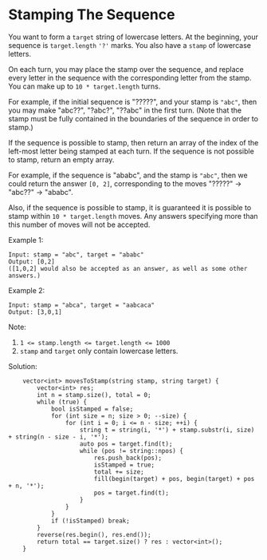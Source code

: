 # Stamping The Sequence

You want to form a `target` string of lowercase letters.
At the beginning, your sequence is `target.length` `'?'` marks.  You also have a `stamp` of lowercase letters.

On each turn, you may place the stamp over the sequence, and replace every letter in the sequence with the corresponding letter from the stamp.  You can make up to `10 * target.length` turns.

For example, if the initial sequence is "?????", and your stamp is `"abc"`,  then you may make "abc??", "?abc?", "??abc" in the first turn.  (Note that the stamp must be fully contained in the boundaries of the sequence in order to stamp.)

If the sequence is possible to stamp, then return an array of the index of the left-most letter being stamped at each turn.  If the sequence is not possible to stamp, return an empty array.

For example, if the sequence is "ababc", and the stamp is `"abc"`, then we could return the answer `[0, 2]`, corresponding to the moves "?????" -> "abc??" -> "ababc".

Also, if the sequence is possible to stamp, it is guaranteed it is possible to stamp within `10 * target.length` moves.  Any answers specifying more than this number of moves will not be accepted.

Example 1:
```
Input: stamp = "abc", target = "ababc"
Output: [0,2]
([1,0,2] would also be accepted as an answer, as well as some other answers.)
```
Example 2:
```
Input: stamp = "abca", target = "aabcaca"
Output: [3,0,1]
```
Note:

1. `1 <= stamp.length <= target.length <= 1000`
2. `stamp` and `target` only contain lowercase letters.

Solution:

```
    vector<int> movesToStamp(string stamp, string target) {
        vector<int> res;
        int n = stamp.size(), total = 0;
        while (true) {
            bool isStamped = false;
            for (int size = n; size > 0; --size) {
                for (int i = 0; i <= n - size; ++i) {
                    string t = string(i, '*') + stamp.substr(i, size) + string(n - size - i, '*');
                    auto pos = target.find(t);
                    while (pos != string::npos) {
                        res.push_back(pos);
                        isStamped = true;
                        total += size;
                        fill(begin(target) + pos, begin(target) + pos + n, '*');
                        pos = target.find(t);
                    }
                }
            }
            if (!isStamped) break;
        }
        reverse(res.begin(), res.end());
        return total == target.size() ? res : vector<int>();
    }
```
